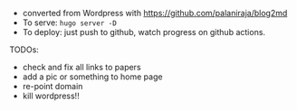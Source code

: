 - converted from Wordpress with https://github.com/palaniraja/blog2md
- To serve: `hugo server -D`
- To deploy: just push to github, watch progress on github actions.


TODOs:
* check and fix all links to papers
* add a pic or something to home page
* re-point domain
* kill wordpress!!
